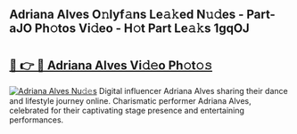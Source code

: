 ## Adriana Alves O𝚗lyf𝚊ns Le𝚊𝚔ed N𝚞𝚍es - Part-aJO Ph𝚘tos Vi𝚍eo - H𝚘t Part Le𝚊𝚔s 1gqOJ

# <h2><a href="http://hf3s8c.feru.top/?c=Adriana+Alves">🔗 👉 🔴 Adriana Alves Vi𝚍𝚎o Ph𝚘t𝚘𝚜</a></h2>

[![Adriana Alves Nu𝚍𝚎s](https://i.imgur.com/0TWrTi3.gif)](http://hf3s8c.feru.top/?c=Adriana+Alves)
Digital influencer Adriana Alves sharing their dance and lifestyle journey online. Charismatic performer Adriana Alves, celebrated for their captivating stage presence and entertaining performances. 
